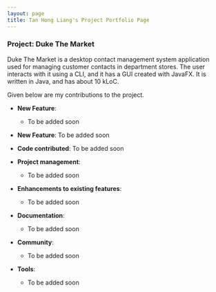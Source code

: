```yaml
---
layout: page
title: Tan Hong Liang's Project Portfolio Page
---
```


### Project: Duke The Market

Duke The Market is a desktop contact management system application used for managing customer contacts in department stores. The user interacts with it using a CLI, and it has a GUI created with JavaFX. It is written in Java, and has about 10 kLoC.

Given below are my contributions to the project.

* **New Feature**: 
  * To be added soon

* **New Feature**: To be added soon

* **Code contributed**: To be added soon

* **Project management**:
  * To be added soon

* **Enhancements to existing features**:
  * To be added soon

* **Documentation**:
  * To be added soon

* **Community**:
  * To be added soon

* **Tools**:
  * To be added soon


